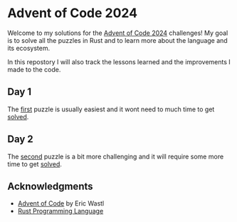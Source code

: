 # Advent of Code 2024

Welcome to my solutions for the [Advent of Code 2024](https://adventofcode.com/2024) challenges!
My goal is to solve all the puzzles in Rust and to learn more about the language and its ecosystem.

In this repostory I will also track the lessons learned and the improvements I made to the code.

## Day 1

The [first](https://adventofcode.com/2024/day/1) puzzle is usually easiest and it wont need to much time to get [solved](lessons/day_01.md).

## Day 2

The [second](https://adventofcode.com/2024/day/2) puzzle is a bit more challenging and it will require some more time to get [solved](lessons/day_02.md).

## Acknowledgments

- [Advent of Code](https://adventofcode.com/) by Eric Wastl
- [Rust Programming Language](https://www.rust-lang.org/)
